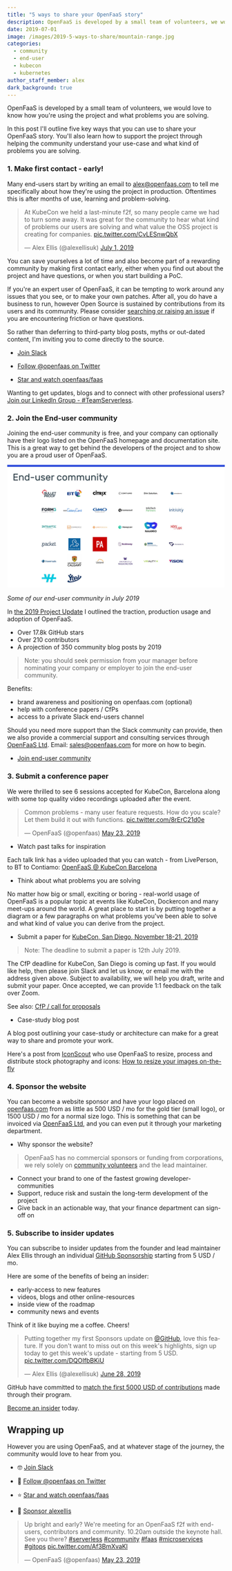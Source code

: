 ```yaml
---
title: "5 ways to share your OpenFaaS story"
description: OpenFaaS is developed by a small team of volunteers, we would love to know how you're using the project and what problems you are solving.
date: 2019-07-01
image: /images/2019-5-ways-to-share/mountain-range.jpg
categories:
  - community
  - end-user
  - kubecon
  - kubernetes
author_staff_member: alex
dark_background: true
---
```


OpenFaaS is developed by a small team of volunteers, we would love to know how you're using the project and what problems you are solving.

In this post I'll outline five key ways that you can use to share your OpenFaaS story. You'll also learn how to support the project through helping the community understand your use-case and what kind of problems you are solving.

### 1. Make first contact - early!

Many end-users start by writing an email to alex@openfaas.com to tell me specifically about how they're using the project in production. Oftentimes this is after months of use, learning and problem-solving.

<blockquote class="twitter-tweet" data-lang="en"><p lang="en" dir="ltr">At KubeCon we held a last-minute f2f, so many people came we had to turn some away. It was great for the community to hear what kind of problems our users are solving and what value the OSS project is creating for companies. <a href="https://t.co/CvLESnwQbX">pic.twitter.com/CvLESnwQbX</a></p>&mdash; Alex Ellis (@alexellisuk) <a href="https://twitter.com/alexellisuk/status/1145621468665061377?ref_src=twsrc%5Etfw">July 1, 2019</a></blockquote> <script async src="https://platform.twitter.com/widgets.js" charset="utf-8"></script> 

You can save yourselves a lot of time and also become part of a rewarding community by making first contact early, either when you find out about the project and have questions, or when you start building a PoC.

If you're an expert user of OpenFaaS, it can be tempting to work around any issues that you see, or to make your own patches. After all, you do have a business to run, however Open Source is sustained by contributions from its users and its community. Please consider [searching or raising an issue](https://github.com/openfaas/faas/issues) if you are encountering friction or have questions.

So rather than deferring to third-party blog posts, myths or out-dated content, I'm inviting you to come directly to the source.

* [Join Slack](https://docs.openfaas.com/community)

* [Follow @openfaas on Twitter](https://twitter.com/openfaas/)

* [Star and watch openfaas/faas](https://github.com/openfaas/)

Wanting to get updates, blogs and to connect with other professional users? [Join our LinkedIn Group - #TeamServerless](https://www.linkedin.com/groups/13670843/).

### 2. Join the End-user community

Joining the end-user community is free, and your company can optionally have their logo listed on the OpenFaaS homepage and documentation site. This is a great way to get behind the developers of the project and to show you are a proud user of OpenFaaS.

![](/images/2019-project-update/end-users.jpg)

*Some of our end-user community in July 2019*

In [the 2019 Project Update](/blog/project-update/) I outlined the traction, production usage and adoption of OpenFaaS.

* Over 17.8k GitHub stars
* Over 210 contributors
* A projection of 350 community blog posts by 2019

> Note: you should seek permission from your manager before nominating your company or employer to join the end-user community.

Benefits:

- brand awareness and positioning on openfaas.com (optional)
- help with conference papers / CfPs
- access to a private Slack end-users channel

Should you need more support than the Slack community can provide, then we also provide a commercial support and consulting services through [OpenFaaS Ltd](https://github.com/openfaas/media). Email: sales@openfaas.com for more on how to begin.

* [Join end-user community](https://github.com/openfaas/faas/issues/776)

### 3. Submit a conference paper

We were thrilled to see 6 sessions accepted for KubeCon, Barcelona along with some top quality video recordings uploaded after the event.

<blockquote class="twitter-tweet" data-lang="en"><p lang="en" dir="ltr">Common problems - many user feature requests. How do you scale? Let them build it out with functions. <a href="https://t.co/8rErC21d0e">pic.twitter.com/8rErC21d0e</a></p>&mdash; OpenFaaS (@openfaas) <a href="https://twitter.com/openfaas/status/1131532570271920128?ref_src=twsrc%5Etfw">May 23, 2019</a></blockquote> <script async src="https://platform.twitter.com/widgets.js" charset="utf-8"></script> 

* Watch past talks for inspiration

Each talk link has a video uploaded that you can watch - from LivePerson, to BT to Contiamo: [OpenFaaS @ KubeCon Barcelona](/blog/meet-us-at-barcelona/)

* Think about what problems you are solving

No matter how big or small, exciting or boring - real-world usage of OpenFaaS is a popular topic at events like KubeCon, Dockercon and many meet-ups around the world. A great place to start is by putting together a diagram or a few paragraphs on what problems you've been able to solve and what kind of value you can derive from the project.

* Submit a paper for [KubeCon, San Diego, November 18-21, 2019](https://events.linuxfoundation.org/events/kubecon-cloudnativecon-north-america-2019/)

> Note: The deadline to submit a paper is 12th July 2019.

The CfP deadline for KubeCon, San Diego is coming up fast. If you would like help, then please join Slack and let us know, or email me with the address given above. Subject to availability, we will help you draft, write and submit your paper. Once accepted, we can provide 1:1 feedback on the talk over Zoom.

See also: [CfP / call for proposals](https://events.linuxfoundation.org/events/kubecon-cloudnativecon-north-america-2019/cfp/)

* Case-study blog post

A blog post outlining your case-study or architecture can make for a great way to share and promote your work.

Here's a post from [IconScout](https://iconscout.com/) who use OpenFaaS to resize, process and distribute stock photography and icons: [How to resize your images on-the-fly](https://www.openfaas.com/blog/resize-images-on-the-fly/)

### 4. Sponsor the website

You can become a website sponsor and have your logo placed on [openfaas.com](https://www.openfaas.com/) from as little as 500 USD / mo for the gold tier (small logo), or 1500 USD / mo for a normal size logo. This is something that can be invoiced via [OpenFaaS Ltd](https://github.com/openfaas/media), and you can even put it through your marketing department.

* Why sponsor the website?

> OpenFaaS has no commercial sponsors or funding from corporations, we rely solely on [community volunteers](https://www.openfaas.com/team/) and the lead maintainer.

* Connect your brand to one of the fastest growing developer-communities
* Support, reduce risk and sustain the long-term development of the project
* Give back in an actionable way, that your finance department can sign-off on

### 5. Subscribe to insider updates

You can subscribe to insider updates from the founder and lead maintainer Alex Ellis through an individual [GitHub Sponsorship](https://github.com/users/alexellis/sponsorship) starting from 5 USD / mo.

Here are some of the benefits of being an insider:

* early-access to new features
* videos, blogs and other online-resources
* inside view of the roadmap
* community news and events

Think of it like buying me a coffee. Cheers!

<blockquote class="twitter-tweet" data-lang="en"><p lang="en" dir="ltr">Putting together my first Sponsors update on <a href="https://twitter.com/github?ref_src=twsrc%5Etfw">@GitHub</a>, love this feature. If you don&#39;t want to miss out on this week&#39;s highlights, sign up today to get this week&#39;s update - starting from 5 USD. <a href="https://t.co/DQOIfbBKiU">pic.twitter.com/DQOIfbBKiU</a></p>&mdash; Alex Ellis (@alexellisuk) <a href="https://twitter.com/alexellisuk/status/1144663417275502595?ref_src=twsrc%5Etfw">June 28, 2019</a></blockquote> <script async src="https://platform.twitter.com/widgets.js" charset="utf-8"></script> 

GitHub have committed to [match the first 5000 USD of contributions](https://help.github.com/en/articles/about-github-sponsors) made through their program.

[Become an insider](https://github.com/users/alexellis/sponsorship) today.

## Wrapping up

However you are using OpenFaaS, and at whatever stage of the journey, the community would love to hear from you. 

* 🤓 [Join Slack](https://docs.openfaas.com/community)

* 📝 [Follow @openfaas on Twitter](https://twitter.com/openfaas/)

* ⭐️ [Star and watch openfaas/faas](https://github.com/openfaas/faas)

* 🍻 [Sponsor alexellis](https://github.com/users/alexellis/sponsorship)

<blockquote class="twitter-tweet" data-lang="en"><p lang="en" dir="ltr">Up bright and early? We&#39;re meeting for an OpenFaaS f2f with end-users, contributors and community. 10.20am outside the keynote hall. See you there? <a href="https://twitter.com/hashtag/serverless?src=hash&amp;ref_src=twsrc%5Etfw">#serverless</a> <a href="https://twitter.com/hashtag/community?src=hash&amp;ref_src=twsrc%5Etfw">#community</a> <a href="https://twitter.com/hashtag/faas?src=hash&amp;ref_src=twsrc%5Etfw">#faas</a> <a href="https://twitter.com/hashtag/microservices?src=hash&amp;ref_src=twsrc%5Etfw">#microservices</a> <a href="https://twitter.com/hashtag/gitops?src=hash&amp;ref_src=twsrc%5Etfw">#gitops</a> <a href="https://t.co/Af3BmXvaKl">pic.twitter.com/Af3BmXvaKl</a></p>&mdash; OpenFaaS (@openfaas) <a href="https://twitter.com/openfaas/status/1131450940807098368?ref_src=twsrc%5Etfw">May 23, 2019</a></blockquote> <script async src="https://platform.twitter.com/widgets.js" charset="utf-8"></script> 
